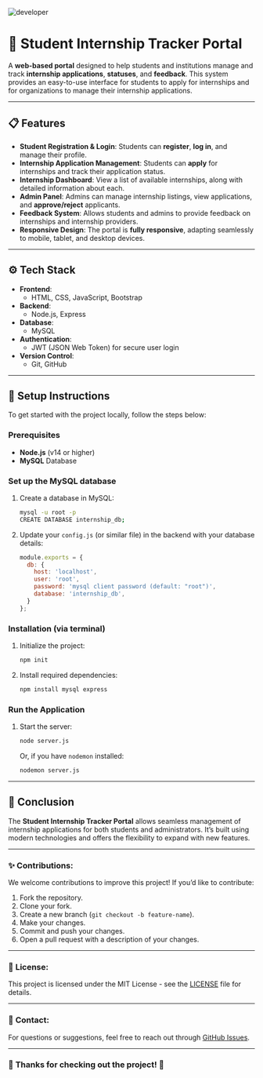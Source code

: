 ![developer](https://img.shields.io/badge/Developed%20By%20%3A-Abhishek%20Verma-red)
# 🌟 **Student Internship Tracker Portal**

A **web-based portal** designed to help students and institutions manage and track **internship applications**, **statuses**, and **feedback**. This system provides an easy-to-use interface for students to apply for internships and for organizations to manage their internship applications.

---

## 📋 **Features**

- **Student Registration & Login**: Students can **register**, **log in**, and manage their profile.
- **Internship Application Management**: Students can **apply** for internships and track their application status.
- **Internship Dashboard**: View a list of available internships, along with detailed information about each.
- **Admin Panel**: Admins can manage internship listings, view applications, and **approve/reject** applicants.
- **Feedback System**: Allows students and admins to provide feedback on internships and internship providers.
- **Responsive Design**: The portal is **fully responsive**, adapting seamlessly to mobile, tablet, and desktop devices.

---

## ⚙️ **Tech Stack**

- **Frontend**:
  - HTML, CSS, JavaScript, Bootstrap
- **Backend**:
  - Node.js, Express
- **Database**:
  - MySQL
- **Authentication**:
  - JWT (JSON Web Token) for secure user login
- **Version Control**:
  - Git, GitHub

---

## 🚀 **Setup Instructions**

To get started with the project locally, follow the steps below:

### **Prerequisites**

- **Node.js** (v14 or higher)
- **MySQL** Database

### **Set up the MySQL database**

1. Create a database in MySQL:

   ```bash
   mysql -u root -p
   CREATE DATABASE internship_db;
   ```

2. Update your `config.js` (or similar file) in the backend with your database details:

   ```js
   module.exports = {
     db: {
       host: 'localhost',
       user: 'root',
       password: 'mysql client password (default: "root")',
       database: 'internship_db',
     }
   };
   ```

### **Installation (via terminal)**

1. Initialize the project:

   ```bash
   npm init
   ```

2. Install required dependencies:

   ```bash
   npm install mysql express
   ```

### **Run the Application**

1. Start the server:

   ```bash
   node server.js
   ```

   Or, if you have `nodemon` installed:

   ```bash
   nodemon server.js
   ```

---

## 💼 **Conclusion**

The **Student Internship Tracker Portal** allows seamless management of internship applications for both students and administrators. It’s built using modern technologies and offers the flexibility to expand with new features.

---

### ✨ **Contributions**:
We welcome contributions to improve this project! If you’d like to contribute:
1. Fork the repository.
2. Clone your fork.
3. Create a new branch (`git checkout -b feature-name`).
4. Make your changes.
5. Commit and push your changes.
6. Open a pull request with a description of your changes.

---

### 📝 **License**:

This project is licensed under the MIT License - see the [LICENSE](LICENSE) file for details.

---

### 🔗 **Contact**:

For questions or suggestions, feel free to reach out through [GitHub Issues](https://github.com/Abhivgreek/Student-Intern-Tracker-Portal/issues).

---

### 💬 **Thanks for checking out the project!** 🚀
